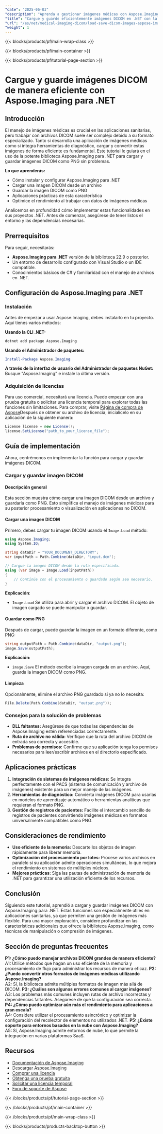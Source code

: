 ```yaml
---
"date": "2025-06-03"
"description": "Aprenda a gestionar imágenes médicas con Aspose.Imaging para .NET. Convierta archivos DICOM a PNG fácilmente."
"title": "Cargue y guarde eficientemente imágenes DICOM en .NET con la biblioteca Aspose.Imaging"
"url": "/es/net/medical-imaging-dicom/load-save-dicom-images-aspose-imaging-net/"
"weight": 1
---
```


{{< blocks/products/pf/main-wrap-class >}}

{{< blocks/products/pf/main-container >}}

{{< blocks/products/pf/tutorial-page-section >}}
# Cargue y guarde imágenes DICOM de manera eficiente con Aspose.Imaging para .NET

## Introducción
El manejo de imágenes médicas es crucial en las aplicaciones sanitarias, pero trabajar con archivos DICOM suele ser complejo debido a su formato especializado. Tanto si desarrolla una aplicación de imágenes médicas como si integra herramientas de diagnóstico, cargar y convertir estas imágenes de forma eficiente es fundamental. Este tutorial le guiará en el uso de la potente biblioteca Aspose.Imaging para .NET para cargar y guardar imágenes DICOM como PNG sin problemas.

**Lo que aprenderás:**
- Cómo instalar y configurar Aspose.Imaging para .NET
- Cargar una imagen DICOM desde un archivo
- Guardar la imagen DICOM como PNG
- Aplicaciones prácticas de esta característica
- Optimice el rendimiento al trabajar con datos de imágenes médicas

Analicemos en profundidad cómo implementar estas funcionalidades en sus proyectos .NET. Antes de comenzar, asegúrese de tener listos el entorno y las dependencias necesarias.

## Prerrequisitos
Para seguir, necesitarás:
- **Aspose.Imaging para .NET** versión de la biblioteca 22.9 o posterior.
- Un entorno de desarrollo configurado con Visual Studio o un IDE compatible.
- Conocimientos básicos de C# y familiaridad con el manejo de archivos en .NET.

## Configuración de Aspose.Imaging para .NET
### Instalación
Antes de empezar a usar Aspose.Imaging, debes instalarlo en tu proyecto. Aquí tienes varios métodos:

**Usando la CLI .NET:**
```bash
dotnet add package Aspose.Imaging
```

**Usando el Administrador de paquetes:**
```powershell
Install-Package Aspose.Imaging
```

**A través de la interfaz de usuario del Administrador de paquetes NuGet:**
Busque "Aspose.Imaging" e instale la última versión.

### Adquisición de licencias
Para uso comercial, necesitará una licencia. Puede empezar con una prueba gratuita o solicitar una licencia temporal para explorar todas las funciones sin limitaciones. Para comprar, visite [Página de compra de Aspose](https://purchase.aspose.com/buy)Después de obtener su archivo de licencia, inicialícelo en su aplicación de la siguiente manera:

```csharp
License license = new License();
license.SetLicense("path_to_your_license_file");
```

## Guía de implementación
Ahora, centrémonos en implementar la función para cargar y guardar imágenes DICOM.
### Cargar y guardar imagen DICOM
#### Descripción general
Esta sección muestra cómo cargar una imagen DICOM desde un archivo y guardarla como PNG. Esto simplifica el manejo de imágenes médicas para su posterior procesamiento o visualización en aplicaciones no DICOM.
#### Cargar una imagen DICOM
Primero, debes cargar tu imagen DICOM usando el `Image.Load` método:

```csharp
using Aspose.Imaging;
using System.IO;

string dataDir = "YOUR_DOCUMENT_DIRECTORY";
var inputPath = Path.Combine(dataDir, "input.dcm");

// Cargue la imagen DICOM desde la ruta especificada.
using (var image = Image.Load(inputPath))
{
    // Continúe con el procesamiento o guardado según sea necesario.
}
```
**Explicación:**  
- `Image.Load` Se utiliza para abrir y cargar el archivo DICOM. El objeto de imagen cargado se puede manipular o guardar.
#### Guardar como PNG
Después de cargar, puede guardar la imagen en un formato diferente, como PNG:

```csharp
string outputPath = Path.Combine(dataDir, "output.png");
image.Save(outputPath);
```
**Explicación:**  
- `image.Save` El método escribe la imagen cargada en un archivo. Aquí, guarda la imagen DICOM como PNG.
#### Limpieza
Opcionalmente, elimine el archivo PNG guardado si ya no lo necesita:

```csharp
File.Delete(Path.Combine(dataDir, "output.png"));
```
### Consejos para la solución de problemas
- **DLL faltantes:** Asegúrese de que todas las dependencias de Aspose.Imaging estén referenciadas correctamente.
- **Ruta de archivo no válida:** Verifique que la ruta del archivo DICOM de entrada sea correcta y accesible.
- **Problemas de permisos:** Confirme que su aplicación tenga los permisos necesarios para leer/escribir archivos en el directorio especificado.
## Aplicaciones prácticas
1. **Integración de sistemas de imágenes médicas:** Se integra perfectamente con el PACS (sistema de comunicación y archivo de imágenes) existente para un mejor manejo de las imágenes.
2. **Herramientas de diagnóstico:** Convierta imágenes DICOM para usarlas en modelos de aprendizaje automático o herramientas analíticas que requieran el formato PNG.
3. **Gestión de registros de pacientes:** Facilite el intercambio sencillo de registros de pacientes convirtiendo imágenes médicas en formatos universalmente compatibles como PNG.
## Consideraciones de rendimiento
- **Uso eficiente de la memoria:** Descarte los objetos de imagen rápidamente para liberar memoria.
- **Optimización del procesamiento por lotes:** Procese varios archivos en paralelo si su aplicación admite operaciones simultáneas, lo que mejora el rendimiento en sistemas de múltiples núcleos.
- **Mejores prácticas:** Siga las pautas de administración de memoria de .NET para garantizar una utilización eficiente de los recursos.
## Conclusión
Siguiendo este tutorial, aprendió a cargar y guardar imágenes DICOM con Aspose.Imaging para .NET. Estas funciones son especialmente útiles en aplicaciones sanitarias, ya que permiten una gestión de imágenes más flexible.
Para una mayor exploración, considere profundizar en las características adicionales que ofrece la biblioteca Aspose.Imaging, como técnicas de manipulación o compresión de imágenes.
## Sección de preguntas frecuentes
**P1: ¿Cómo puedo manejar archivos DICOM grandes de manera eficiente?**  
A1: Utilice métodos que hagan un uso eficiente de la memoria y procesamiento de flujo para administrar los recursos de manera eficaz.
**P2: ¿Puedo convertir otros formatos de imágenes médicas utilizando Aspose.Imaging?**  
A2: Sí, la biblioteca admite múltiples formatos de imagen más allá de DICOM.
**P3: ¿Cuáles son algunos errores comunes al cargar imágenes?**  
A3: Los problemas más comunes incluyen rutas de archivo incorrectas y dependencias faltantes. Asegúrese de que la configuración sea correcta.
**P4: ¿Cómo puedo optimizar aún más el rendimiento para aplicaciones a gran escala?**  
A4: Considere utilizar el procesamiento asincrónico y optimizar la configuración del recolector de elementos no utilizados .NET.
**P5: ¿Existe soporte para entornos basados en la nube con Aspose.Imaging?**  
A5: Sí, Aspose.Imaging admite entornos de nube, lo que permite la integración en varias plataformas SaaS.
## Recursos
- [Documentación de Aspose.Imaging](https://reference.aspose.com/imaging/net/)
- [Descargar Aspose.Imaging](https://releases.aspose.com/imaging/net/)
- [Comprar una licencia](https://purchase.aspose.com/buy)
- [Obtenga una prueba gratuita](https://releases.aspose.com/imaging/net/)
- [Solicitar una licencia temporal](https://purchase.aspose.com/temporary-license/)
- [Foro de soporte de Aspose](https://forum.aspose.com/c/imaging/10)

{{< /blocks/products/pf/tutorial-page-section >}}

{{< /blocks/products/pf/main-container >}}

{{< /blocks/products/pf/main-wrap-class >}}

{{< blocks/products/products-backtop-button >}}